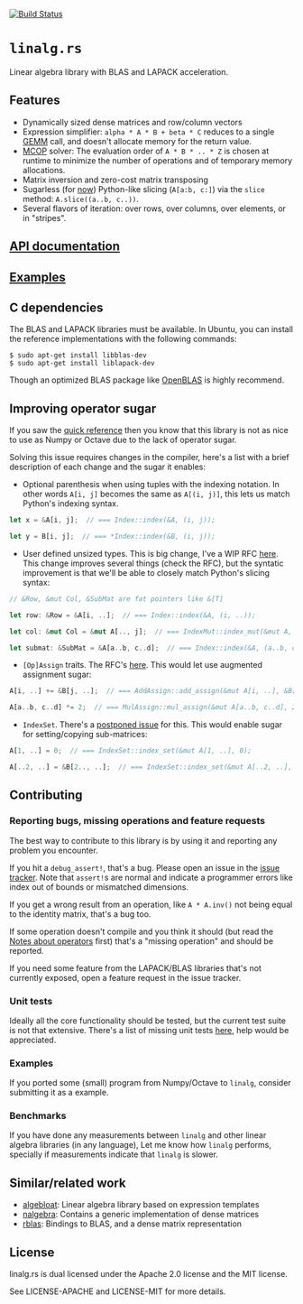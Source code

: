 [![Build Status][status]](https://travis-ci.org/japaric/linalg.rs)

[status]: https://travis-ci.org/japaric/linalg.rs.svg?branch=master

# `linalg.rs`

Linear algebra library with BLAS and LAPACK acceleration.

## Features

- Dynamically sized dense matrices and row/column vectors
- Expression simplifier: `alpha * A * B + beta * C` reduces to a single [GEMM] call, and doesn't
  allocate memory for the return value.
- [MCOP] solver: The evaluation order of `A * B * .. * Z` is chosen at runtime to minimize the
  number of operations and of temporary memory allocations.
- Matrix inversion and zero-cost matrix transposing
- Sugarless (for [now]) Python-like slicing (`A[a:b, c:]`) via the `slice` method:
  `A.slice((a..b, c..))`.
- Several flavors of iteration: over rows, over columns, over elements, or in "stripes".

[GEMM]: https://en.wikipedia.org/wiki/Basic_Linear_Algebra_Subprograms#Level_3
[MCOP]: https://en.wikipedia.org/wiki/Matrix_chain_multiplication
[now]: #improving-operator-sugar

## [API documentation]

[API documentation]: http://japaric.github.io/linalg.rs/linalg/

## [Examples]

[Examples]: https://github.com/japaric/linalg_examples

## C dependencies

The BLAS and LAPACK libraries must be available. In Ubuntu, you can install the reference
implementations with the following commands:

``` ignore
$ sudo apt-get install libblas-dev
$ sudo apt-get install liblapack-dev
```

Though an optimized BLAS package like [OpenBLAS] is highly recommend.

[OpenBLAS]: https://github.com/xianyi/OpenBLAS

## Improving operator sugar

If you saw the [quick reference] then you know that this library is not as nice to use as Numpy or
Octave due to the lack of operator sugar.

[quick reference]: http://japaric.github.io/linalg.rs/linalg/#quick-reference

Solving this issue requires changes in the compiler, here's a list with a brief description of each
change and the sugar it enables:

- Optional parenthesis when using tuples with the indexing notation. In other words `A[i, j]`
becomes the same as `A[(i, j)]`, this lets us match Python's indexing syntax.

``` rust
let x = &A[i, j];  // === Index::index(&A, (i, j));

let y = B[i, j];  // === *Index::index(&B, (i, j));
```

- User defined unsized types. This is big change, I've a WIP RFC [here][0]. This change improves
several things (check the RFC), but the syntatic improvement is that we'll be able to closely
match Python's slicing syntax:

[0]: https://github.com/japaric/rfcs/blob/unsized/text/0000-unsized.md

``` rust
// &Row, &mut Col, &SubMat are fat pointers like &[T]

let row: &Row = &A[i, ..];  // === Index::index(&A, (i, ..));

let col: &mut Col = &mut A[.., j];  // === IndexMut::index_mut(&mut A, (.., j));

let submat: &SubMat = &A[a..b, c..d];  // === Index::index(&A, (a..b, c..d));
```

- `[Op]Assign` traits. The RFC's [here][1]. This would let use augmented assignment sugar:

[1]: https://github.com/rust-lang/rfcs/pull/953

``` rust
A[i, ..] += &B[j, ..];  // === AddAssign::add_assign(&mut A[i, ..], &B[j, ..]);

A[a..b, c..d] *= 2;  // === MulAssign::mul_assign(&mut A[a..b, c..d], 2);
```

- `IndexSet`. There's a [postponed issue] for this. This would enable sugar for setting/copying
sub-matrices:

``` rust
A[1, ..] = 0;  // === IndexSet::index_set(&mut A[1, ..], 0);

A[..2, ..] = &B[2.., ..];  // === IndexSet::index_set(&mut A[..2, ..], &B[2.., ..]);
```

[postponed issue]: https://github.com/rust-lang/rfcs/issues/997

## Contributing

### Reporting bugs, missing operations and feature requests

The best way to contribute to this library is by using it and reporting any problem you
encounter.

If you hit a `debug_assert!`, that's a bug. Please open an issue in the [issue tracker]. Note that
`assert!`s are normal and indicate a programmer errors like index out of bounds or mismatched
dimensions.

[issue tracker]: https://github.com/japaric/linalg.rs/issues

If you get a wrong result from an operation, like `A * A.inv()` not being equal to the identity
matrix, that's a bug too.

If some operation doesn't compile and you think it should (but read the [Notes about operators]
first) that's a "missing operation" and should be reported.

[Notes about operators]: http://japaric.github.io/linalg.rs/linalg/#notes-about-operators

If you need some feature from the LAPACK/BLAS libraries that's not currently exposed, open a
feature request in the issue tracker.

### Unit tests

Ideally all the core functionality should be tested, but the current test suite is not that
extensive. There's a list of missing unit tests [here][2], help would be appreciated.

[2]: /TODO.test

### Examples

If you ported some (small) program from Numpy/Octave to `linalg`, consider submitting it as a
example.

### Benchmarks

If you have done any measurements between `linalg` and other linear algebra libraries (in any
language), Let me know how `linalg` performs, specially if measurements indicate that `linalg`
is slower.

## Similar/related work

- [algebloat]: Linear algebra library based on expression templates
- [nalgebra]: Contains a generic implementation of dense matrices
- [rblas]: Bindings to BLAS, and a dense matrix representation

[algebloat]: https://github.com/SiegeLord/RustAlgebloat
[nalgebra]: https://github.com/sebcrozet/nalgebra
[rblas]: https://github.com/mikkyang/rust-blas

## License

linalg.rs is dual licensed under the Apache 2.0 license and the MIT license.

See LICENSE-APACHE and LICENSE-MIT for more details.
